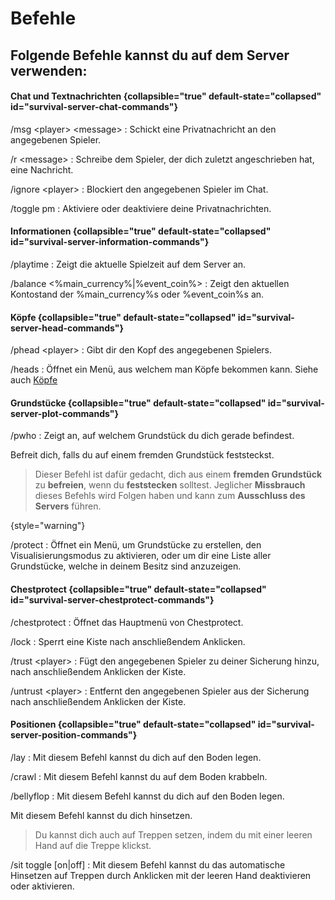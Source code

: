 # Befehle

## Folgende Befehle kannst du auf dem Server verwenden:

#### Chat und Textnachrichten {collapsible="true" default-state="collapsed" id="survival-server-chat-commands"}

/msg &lt;player&gt; &lt;message&gt;
: Schickt eine Privatnachricht an den angegebenen Spieler.

/r &lt;message&gt;
: Schreibe dem Spieler, der dich zuletzt angeschrieben hat, eine Nachricht.

/ignore &lt;player&gt;
: Blockiert den angegebenen Spieler im Chat.

/toggle pm
: Aktiviere oder deaktiviere deine Privatnachrichten.

#### Informationen {collapsible="true" default-state="collapsed" id="survival-server-information-commands"}

/playtime
: Zeigt die aktuelle <tooltip term="Spielstunde">Spielzeit</tooltip> auf dem Server an.

/balance &lt;%main_currency%|%event_coin%&gt;
: Zeigt den aktuellen Kontostand der %main_currency%s oder %event_coin%s an.

#### Köpfe {collapsible="true" default-state="collapsed" id="survival-server-head-commands"}

/phead &lt;player&gt;
: Gibt dir den Kopf des angegebenen Spielers.

/heads
: Öffnet ein Menü, aus welchem man Köpfe bekommen kann. Siehe auch [Köpfe](cosmetics.md)

#### Grundstücke {collapsible="true" default-state="collapsed" id="survival-server-plot-commands"}

/pwho
: Zeigt an, auf welchem Grundstück du dich gerade befindest.

<deflist>
<def title="/unstuck">
Befreit dich, falls du auf einem fremden Grundstück feststeckst.

> Dieser Befehl ist dafür gedacht, dich aus einem **fremden Grundstück** zu **befreien**,
> wenn du **feststecken** solltest. Jeglicher **Missbrauch** dieses Befehls wird Folgen haben und
> kann zum **Ausschluss des Servers** führen.
>
{style="warning"}
</def>
</deflist>

/protect
: Öffnet ein Menü, um Grundstücke zu erstellen, den Visualisierungsmodus zu aktivieren, oder um dir
eine Liste aller Grundstücke, welche in deinem Besitz sind anzuzeigen.

#### Chestprotect {collapsible="true" default-state="collapsed" id="survival-server-chestprotect-commands"}

/chestprotect
: Öffnet das Hauptmenü von Chestprotect.

/lock
: Sperrt eine Kiste nach anschließendem Anklicken.

/trust &lt;player&gt;
: Fügt den angegebenen Spieler zu deiner Sicherung hinzu, nach anschließendem Anklicken der Kiste.

/untrust &lt;player&gt;
: Entfernt den angegebenen Spieler aus der Sicherung nach anschließendem Anklicken der Kiste.

#### Positionen {collapsible="true" default-state="collapsed" id="survival-server-position-commands"}

/lay
: Mit diesem Befehl kannst du dich auf den Boden legen.

/crawl
: Mit diesem Befehl kannst du auf dem Boden krabbeln.

/bellyflop
: Mit diesem Befehl kannst du dich auf den Boden legen.

<deflist>
<def title="/sit">
Mit diesem Befehl kannst du dich hinsetzen.

> Du kannst dich auch auf Treppen setzen, indem du mit einer leeren Hand auf die Treppe klickst.
>
</def>
</deflist>

/sit toggle [on|off]
: Mit diesem Befehl kannst du das automatische Hinsetzen auf Treppen durch Anklicken mit der leeren
Hand deaktivieren oder aktivieren.



